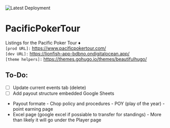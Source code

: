 ![Latest Deployment](https://github.com/EclecticPeddlerAtelier/PacificPokerTour/actions/workflows/hugo.yml/badge.svg)
# PacificPokerTour
Listings for the Pacific Poker Tour :diamonds:  
`[prod URL]:` https://www.pacificpokertour.com/  
`[dev URL]:` https://lionfish-app-bdbno.ondigitalocean.app/  
`[theme helpers]:` https://themes.gohugo.io/themes/beautifulhugo/  
## To-Do:
- [ ] Update current events tab (delete)
- [ ] Add payout structure embedded Google Sheets
- Payout formate - Chop policy and procedures - POY (play of the year) - point earning page
- Excel page (google excel if possiable to transfer for standings) - More than likely it will go under the Player page
